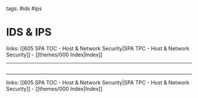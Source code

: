 tags: #ids #ips

# IDS & IPS

links: [[605 SPA TOC - Host & Network Security|SPA TPC - Host & Network Security]] - [[themes/000 Index|Index]]

---

## 

---

links: [[605 SPA TOC - Host & Network Security|SPA TPC - Host & Network Security]] - [[themes/000 Index|Index]]